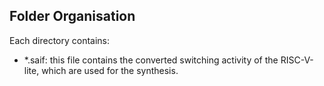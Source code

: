 ## Folder Organisation

Each directory contains:

- *.saif: this file contains the converted switching activity of the RISC-V-lite, which are used for the synthesis. 
